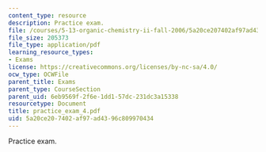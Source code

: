 ```yaml
---
content_type: resource
description: Practice exam.
file: /courses/5-13-organic-chemistry-ii-fall-2006/5a20ce207402af97ad4396c809970434_practice_exam_4.pdf
file_size: 205373
file_type: application/pdf
learning_resource_types:
- Exams
license: https://creativecommons.org/licenses/by-nc-sa/4.0/
ocw_type: OCWFile
parent_title: Exams
parent_type: CourseSection
parent_uid: 6eb9569f-2f6e-1dd1-57dc-231dc3a15338
resourcetype: Document
title: practice_exam_4.pdf
uid: 5a20ce20-7402-af97-ad43-96c809970434
---
```

Practice exam.
